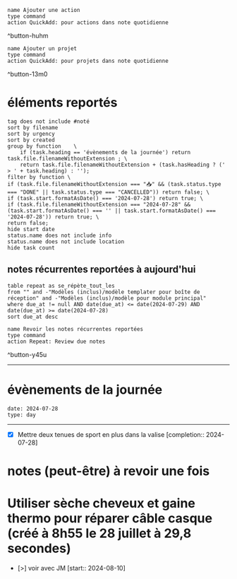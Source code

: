 
```button
name Ajouter une action
type command
action QuickAdd: pour actions dans note quotidienne
```
^button-huhm
```button
name Ajouter un projet
type command
action QuickAdd: pour projets dans note quotidienne
```
^button-13m0
# éléments reportés
```tasks
tag does not include #noté 
sort by filename 
sort by urgency 
sort by created 
group by function    \
	if (task.heading == 'évènements de la journée') return task.file.filenameWithoutExtension ; \
    return task.file.filenameWithoutExtension + (task.hasHeading ? (' > ' + task.heading) : '');
filter by function \
if (task.file.filenameWithoutExtension === "📥" && (task.status.type === "DONE" || task.status.type === "CANCELLED")) return false; \
if (task.start.formatAsDate() === '2024-07-28') return true; \
if (task.file.filenameWithoutExtension === "2024-07-28" && (task.start.formatAsDate() === '' || task.start.formatAsDate() === '2024-07-28')) return true; \
return false;
hide start date
status.name does not include info
status.name does not include location
hide task count
```

## notes récurrentes reportées à aujourd'hui
```dataview
table repeat as se_répète_tout_les
from "" and -"Modèles (inclus)/modèle templater pour boîte de réception" and -"Modèles (inclus)/modèle pour module principal"
where due_at != null AND date(due_at) <= date(2024-07-29) AND date(due_at) >= date(2024-07-28)
sort due_at desc
```

```button
name Revoir les notes récurrentes reportées
type command
action Repeat: Review due notes
```
^button-y45u
___
# évènements de la journée
```gEvent
date: 2024-07-28
type: day
```
___
- [X] Mettre deux tenues de sport en plus dans la valise  [completion:: 2024-07-28]

# notes (peut-être) à revoir une fois


# Utiliser sèche cheveux et gaine thermo pour réparer câble casque  (créé à 8h55 le 28 juillet à 29,8 secondes) 
- [>] voir avec JM  [start:: 2024-08-10]

